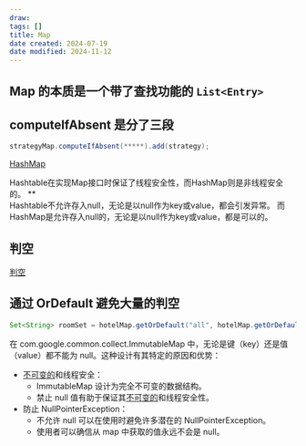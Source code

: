 ```yaml
---
draw:
tags: []
title: Map
date created: 2024-07-19
date modified: 2024-11-12
---
```


## Map 的本质是一个带了查找功能的 `List<Entry>`

## computeIfAbsent 是分了三段

```java
strategyMap.computeIfAbsent(*****).add(strategy);
```

[HashMap](HashMap.md)

Hashtable在实现Map接口时保证了线程安全性，而HashMap则是非线程安全的。
**  
Hashtable不允许存入null，无论是以null作为key或value，都会引发异常。
而HashMap是允许存入null的，无论是以null作为key或value，都是可以的。

## 判空

[判空](判空.md)

## 通过 OrDefault 避免大量的判空

```java
Set<String> roomSet = hotelMap.getOrDefault("all", hotelMap.getOrDefault(hotelSeq, Sets.newHashSet()));
```

在 com.google.common.collect.ImmutableMap 中，无论是键（key）还是值（value）都不能为 null。这种设计有其特定的原因和优势：

- [不可变的](不可变的.md)和线程安全：
    - ImmutableMap 设计为完全不可变的数据结构。
    - 禁止 null 值有助于保证其[不可变的](不可变的.md)和线程安全性。
- 防止 NullPointerException：
    - 不允许 null 可以在使用时避免许多潜在的 NullPointerException。
    - 使用者可以确信从 map 中获取的值永远不会是 null。
